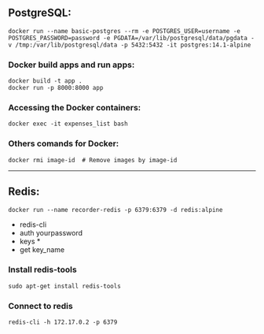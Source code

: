 ## PostgreSQL:
```$
docker run --name basic-postgres --rm -e POSTGRES_USER=username -e POSTGRES_PASSWORD=password -e PGDATA=/var/lib/postgresql/data/pgdata -v /tmp:/var/lib/postgresql/data -p 5432:5432 -it postgres:14.1-alpine
```

### Docker build apps and run apps:
```$
docker build -t app .
docker run -p 8000:8000 app
```

### Accessing the Docker containers:
```$
docker exec -it expenses_list bash
```

### Others comands for Docker:
```$
docker rmi image-id  # Remove images by image-id
```
---

## Redis:
```$
docker run --name recorder-redis -p 6379:6379 -d redis:alpine
```

- redis-cli
- auth yourpassword
- keys *
- get key_name

### Install redis-tools
```$
sudo apt-get install redis-tools 
```

### Connect to redis
```$
redis-cli -h 172.17.0.2 -p 6379
```
